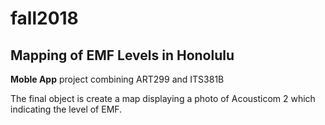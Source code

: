 # fall2018
## Mapping of EMF Levels in Honolulu
**Moble App** project combining ART299 and ITS381B

The final object is create a map displaying a photo of Acousticom 2 which indicating the level of EMF.
